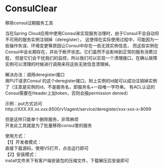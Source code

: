 # ConsulClear
移除consul过期服务工具  

当在Spring Cloud应用中使用Consul来实现服务治理时，由于Consul不会自动将不可用的服务实例注销掉（deregister），
这使得在实际使用过程中，可能因为一些操作失误、环境变更等原因让Consul中存在一些无效实例信息，
而这些实例在Consul中会长期存在，并处于断开状态。它们虽然不会影响到正常的服务消费过程，
但是它们会干扰我们的监控，所以我们可以实现一个清理接口，在确认故障实例可以清理的时候进行调用来将这些无效信息清理掉。

解决办法：调用deregister接口  
用PUT请求Consul 的这个deregister接口，附上实例的id就可以成功注销掉实例了（注意是实例的id，不是服务名，即服务名+一段唯一字符串。
有ACL认证的Consul需要在Header上加token，否则会报permission denied）

示例：put方式访问http://XXX.XX.xx.xxx:8500/v1/agent/service/deregister/xxx-xxx-x-8099

但是这样只能单个删除服务，非常麻烦  
开发此工具就是为了批量移除consul里的服务

使用方式：  
【1】开发者模式：  
直接下载源码，使用VS打开，点击运行即可  
【2】安装模式：  
install文件夹下有客户端安装包的压缩文件，下载解压后安装即可
